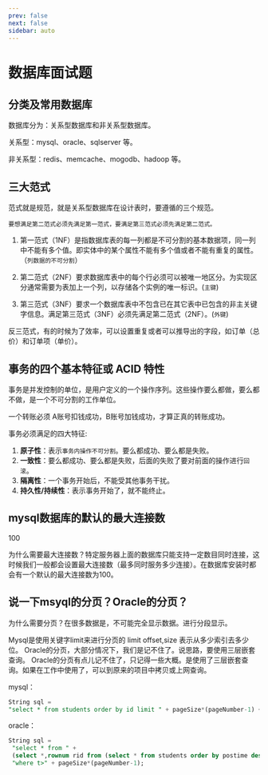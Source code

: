 ```yaml
---
prev: false
next: false
sidebar: auto
---
```


# 数据库面试题

## 分类及常用数据库

数据库分为：关系型数据库和非关系型数据库。

关系型：mysql、oracle、sqlserver 等。

非关系型：redis、memcache、mogodb、hadoop 等。

## 三大范式	

范式就是规范，就是关系型数据库在设计表时，要遵循的三个规范。

`要想满足第二范式必须先满足第一范式，要满足第三范式必须先满足第二范式。`

1. 第一范式（1NF）是指数据库表的每一列都是不可分割的基本数据项，同一列中不能有多个值。即实体中的某个属性不能有多个值或者不能有重复的属性。（`列数据的不可分割`）

2. 第二范式（2NF）要求数据库表中的每个行必须可以被唯一地区分。为实现区分通常需要为表加上一个列，以存储各个实例的唯一标识。(`主键`)

3. 第三范式（3NF）要求一个数据库表中不包含已在其它表中已包含的非主关键字信息。满足第三范式（3NF）必须先满足第二范式（2NF）。(`外键`)

反三范式，有的时候为了效率，可以设置重复或者可以推导出的字段，如订单（总价）和订单项（单价）。

## 事务的四个基本特征或 ACID 特性

事务是并发控制的单位，是用户定义的一个操作序列。这些操作要么都做，要么都不做，是一个不可分割的工作单位。

一个转账必须 A账号扣钱成功，B账号加钱成功，才算正真的转账成功。

事务必须满足的四大特征:

1. **原子性**：表示`事务内操作不可分割`。要么都成功、要么都是失败。
2. **一致性**：要么都成功、要么都是失败，后面的失败了要对前面的操作进行`回滚`。
3. **隔离性**：一个事务开始后，不能受其他事务干扰。
4. **持久性/持续性**：表示事务开始了，就不能终止。

## mysql数据库的默认的最大连接数

100 

为什么需要最大连接数？特定服务器上面的数据库只能支持一定数目同时连接，这时候我们一般都会设置最大连接数（最多同时服务多少连接）。在数据库安装时都会有一个默认的最大连接数为100。

## 说一下msyql的分页？Oracle的分页？

为什么需要分页？在很多数据是，不可能完全显示数据。进行分段显示。

Mysql是使用关键字limit来进行分页的 limit offset,size 表示从多少索引去多少位。
Oracle的分页，大部分情况下，我们是记不住了。说思路，要使用三层嵌套查询。
Oracle的分页有点儿记不住了，只记得一些大概。是使用了三层嵌套查询。如果在工作中使用了，可以到原来的项目中拷贝或上网查询。

mysql：

```sql
String sql = 
"select * from students order by id limit " + pageSize*(pageNumber-1) + "," + pageSize;
```

oracle：

```sql
String sql = 
 "select * from " +  
 (select *,rownum rid from (select * from students order by postime desc) where rid<=" + pagesize*pagenumber + ") as t" + 
 "where t>" + pageSize*(pageNumber-1);
```